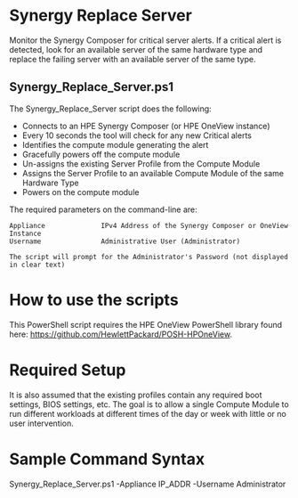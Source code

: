 # Synergy Replace Server
Monitor the Synergy Composer for critical server alerts.  If a critical alert is detected, look for an available server of the same hardware type and replace the failing server with an available server of the same type.

## Synergy_Replace_Server.ps1
The Synergy_Replace_Server script does the following:

* Connects to an HPE Synergy Composer (or HPE OneView instance)
* Every 10 seconds the tool will check for any new Critical alerts
* Identifies the compute module generating the alert
* Gracefully powers off the compute module
* Un-assigns the existing Server Profile from the Compute Module
* Assigns the Server Profile to an available Compute Module of the same Hardware Type
* Powers on the compute module

The required parameters on the command-line are:
```
Appliance              IPv4 Address of the Synergy Composer or OneView Instance
Username               Administrative User (Administrator)

The script will prompt for the Administrator's Password (not displayed in clear text)
```

# How to use the scripts
This PowerShell script requires the HPE OneView PowerShell library found here: https://github.com/HewlettPackard/POSH-HPOneView.

# Required Setup
It is also assumed that the existing profiles contain any required boot settings, BIOS settings, etc.  The goal is to allow a single Compute Module to run different workloads at different times of the day or week with little or no user intervention.

# Sample Command Syntax
Synergy_Replace_Server.ps1 -Appliance IP_ADDR -Username Administrator
